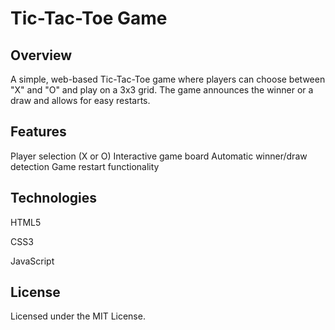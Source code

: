 # Tic-Tac-Toe Game

## Overview

A simple, web-based Tic-Tac-Toe game where players can choose between "X" and "O" and play on a 3x3 grid. The game announces the winner or a draw and allows for easy restarts.

## Features

Player selection (X or O)
Interactive game board
Automatic winner/draw detection
Game restart functionality

## Technologies

HTML5

CSS3

JavaScript

## License

Licensed under the MIT License.
